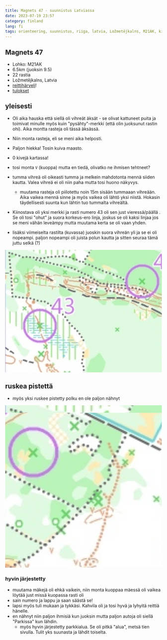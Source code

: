 ```yaml
---
title: Magnets 47 - suunnistus Latviassa
date: 2023-07-19 23:57
category: finland
lang: fi
tags: orienteering, suunnistus, riiga, latvia, Ložmetējkalns, M21AK, kiviton, magnets, 🧲
---
```


Magnets 47
---

- Lohko: M21AK
- 6.5km (juoksin 9.5)
- 22 rastia
- Ložmetējkalns, Latvia
- [reittihärveli](https://www.magnets.lv/routegadget/cgi-bin/reitti.cgi?act=map&afrom=0&atype=0&atime=0&aspeed=1&zoom=20&dim=1&id=1305&cID=5&aID=50149)!
- [tulokset](https://www.magnets.lv/rezultati/vasara_2023/47_karta/results.htm#M21AK)

yleisesti
---

- Oli aika hauska että siellä oli vihreät äksät - se olivat kattuneet puita ja toimivat minulle myös kuin "pysähty"-merkki (että olin juoksunut rastin ohi). Aika montta rasteja oli tässä äksässä.
- Niin monta rasteja, eli se meni aika helposti.
- Paljon hiekka! Tosin kuiva maasto.
- 0 kivejä kartassa!
- tosi monta `V` (kuoppa) mutta en tiedä, olivatko ne ihmisen tehtneet?
- tumma vihreä oli oikeasti tumma ja melkein mahdotonta mennä siiden kautta. Valea vihreä ei oli niin paha mutta tosi huono näkyvys.
  - muutama rasteja oli piilotettu noin 15m sisään tummaaan vihreään. Aika vaikea mennä sinne ja myös vaikea oli lähtö yksi niistä. Hokasin täydellisesti suunta kun lähtin tuo tummalta vihreältä.
- Kiinostava oli yksi merkki ja rasti numero 43 oli sen just vieressä/päällä . Se oli tosi "ohut" ja suora korkeus-ero linja, joskus se oli kaksi linjaa jos se meni vähän leveämpy mutta muutama kerta se oli vaan yhden.

- lisäksi viimeiselta rastilta (kuvassa) juoskin suora vihreän yli ja se ei oli nopeampi. paljon nopeampi oli juista polun kautta ja sitten seuraa tämä juttu selkä (?)

[![oikealta-vasemalle](images/7-8.20230726.magnets47.png "7-8")](images/7-8.20230726.magnets47.png)

## ruskea pistettä

- myös yksi ruskee pistetty polku en ole paljon nähnyt

[![ruskeat_pisteet](images/brown_dotted.png "brown_dotted")](images/brown_dotted.png)

### hyvin järjestetty

- muutama mäkejä oli ehkä vaikein, niin monta kuoppaa mäessä oli vaikea löytää just missä kuopassa rasti oli
- sain numero ja lappu ja saan säästä se!
- lapsi myös tuli mukaan ja tykkäsi. Kahvila oli ja tosi hyvä ja lyhyitä reittiä hänelle.
- en nähnyt niin paljon ihmisiä kun juoksin mutta paljon autoja oli siellä "Parkissa" kun lähdin.
  - myös hyvin järjestetty parkkialua. Se oli pitkä "alua", metsä tien sivulla. Tulit yks suunasta ja lähdit toiselta.
